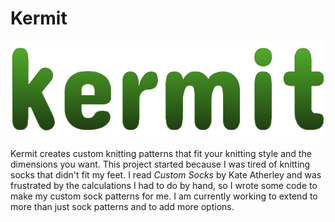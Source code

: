 # Kermit 

![Kermit](/kermit/resources/kermit-logo.png)

Kermit creates custom knitting patterns that fit your knitting style and the dimensions 
you want. This project started because I was tired of knitting socks that didn't fit my feet.
I read *Custom Socks* by Kate Atherley and was frustrated by the calculations I had to
do by hand, so I wrote some code to make my custom sock patterns for me. I am currently
working to extend to more than just sock patterns and to add more options.

